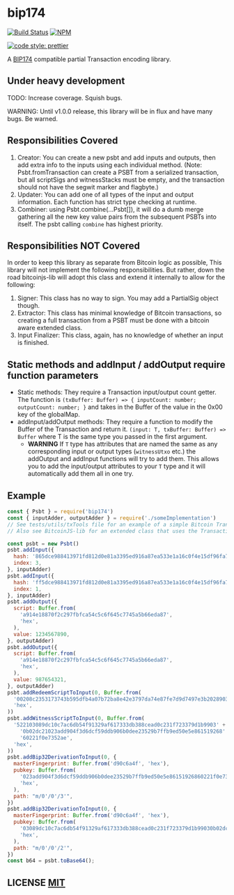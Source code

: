 # bip174
[![Build Status](https://travis-ci.org/bitcoinjs/bip174.png?branch=master)](https://travis-ci.org/bitcoinjs/bip174)
[![NPM](https://img.shields.io/npm/v/bip174.svg)](https://www.npmjs.org/package/bip174)

[![code style: prettier](https://img.shields.io/badge/code_style-prettier-ff69b4.svg?style=flat-square)](https://github.com/prettier/prettier)

A [BIP174](https://github.com/bitcoin/bips/blob/master/bip-0174.mediawiki) compatible partial Transaction encoding library.

## Under heavy development

TODO: Increase coverage. Squish bugs.

WARNING: Until v1.0.0 release, this library will be in flux and have many bugs. Be warned.

## Responsibilities Covered

1. Creator: You can create a new psbt and add inputs and outputs, then add extra info to the inputs using each individual method.
  (Note: Psbt.fromTransaction can create a PSBT from a serialized transaction, but all scriptSigs and witnessStacks must be empty,
    and the transaction should not have the segwit marker and flagbyte.)
2. Updater: You can add one of all types of the input and output information. Each function has strict type checking at runtime.
3. Combiner: using Psbt.combine(...Psbt[]), it will do a dumb merge gathering all the new key value pairs from the subsequent PSBTs into itself. The psbt calling `combine` has highest priority.

## Responsibilities NOT Covered

In order to keep this library as separate from Bitcoin logic as possible, This library will not implement the following responsibilities. But rather, down the road bitcoinjs-lib will adopt this class and extend it internally to allow for the following:

1. Signer: This class has no way to sign. You may add a PartialSig object though.
2. Extractor: This class has minimal knowledge of Bitcoin transactions, so creating a full transaction from a PSBT must be done with a bitcoin aware extended class.
3. Input Finalizer: This class, again, has no knowledge of whether an input is finished.

## Static methods and addInput / addOutput require function parameters

* Static methods: They require a Transaction input/output count getter. The function is `(txBuffer: Buffer) => { inputCount: number; outputCount: number; }` and takes in the Buffer of the value in the 0x00 key of the globalMap.
* addInput/addOutput methods: They require a function to modify the Buffer of the Transaction and return it. `(input: T, txBuffer: Buffer) => Buffer` where T is the same type you passed in the first argument.
  * **WARNING** If `T` type has attributes that are named the same as any corresponding input or output types (`witnessUtxo` etc.) the addOutput and addInput functions will try to add them. This allows you to add the input/output attributes to your `T` type and it will automatically add them all in one try.

## Example
```javascript
const { Psbt } = require('bip174')
const { inputAdder, outputAdder } = require('./someImplementation')
// See tests/utils/txTools file for an example of a simple Bitcoin Transaction parser.
// Also see BitcoinJS-lib for an extended class that uses the Transaction class internally.

const psbt = new Psbt()
psbt.addInput({
  hash: '865dce988413971fd812d0e81a3395ed916a87ea533e1a16c0f4e15df96fa7d4',
  index: 3,
}, inputAdder)
psbt.addInput({
  hash: 'ff5dce988413971fd812d0e81a3395ed916a87ea533e1a16c0f4e15df96fa7d4',
  index: 1,
}, inputAdder)
psbt.addOutput({
  script: Buffer.from(
    'a914e18870f2c297fbfca54c5c6f645c7745a5b66eda87',
    'hex',
  ),
  value: 1234567890,
}, outputAdder)
psbt.addOutput({
  script: Buffer.from(
    'a914e18870f2c297fbfca54c5c6f645c7745a5b66eda87',
    'hex',
  ),
  value: 987654321,
}, outputAdder)
psbt.addRedeemScriptToInput(0, Buffer.from(
  '00208c2353173743b595dfb4a07b72ba8e42e3797da74e87fe7d9d7497e3b2028903',
  'hex',
))
psbt.addWitnessScriptToInput(0, Buffer.from(
  '522103089dc10c7ac6db54f91329af617333db388cead0c231f723379d1b9903' +
    '0b02dc21023add904f3d6dcf59ddb906b0dee23529b7ffb9ed50e5e861519268' +
    '60221f0e7352ae',
  'hex',
))
psbt.addBip32DerivationToInput(0, {
  masterFingerprint: Buffer.from('d90c6a4f', 'hex'),
  pubkey: Buffer.from(
    '023add904f3d6dcf59ddb906b0dee23529b7ffb9ed50e5e86151926860221f0e73',
    'hex',
  ),
  path: "m/0'/0'/3'",
})
psbt.addBip32DerivationToInput(0, {
  masterFingerprint: Buffer.from('d90c6a4f', 'hex'),
  pubkey: Buffer.from(
    '03089dc10c7ac6db54f91329af617333db388cead0c231f723379d1b99030b02dc',
    'hex',
  ),
  path: "m/0'/0'/2'",
})
const b64 = psbt.toBase64();
```

## LICENSE [MIT](LICENSE)
